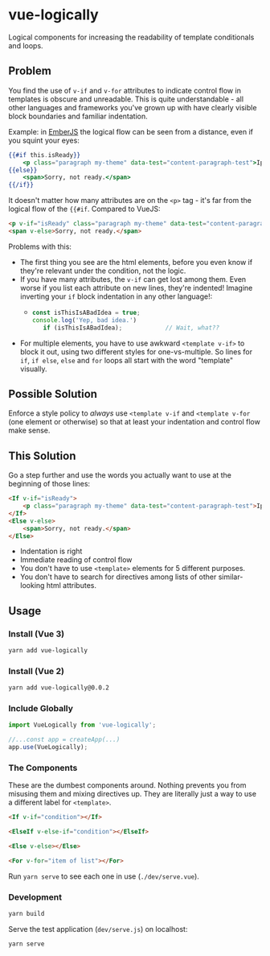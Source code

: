 # vue-logically
Logical components for increasing the readability of template conditionals and loops.

## Problem 
You find the use of `v-if` and `v-for` attributes to indicate control flow in templates is obscure and unreadable. This is quite understandable - all other languages and frameworks you've grown up with have clearly visible block boundaries and familiar indentation.

Example: in [EmberJS](http://emberjs.com) the logical flow can be seen from a distance, even if you squint your eyes:

```handlebars
{{#if this.isReady}}
    <p class="paragraph my-theme" data-test="content-paragraph-test">Ipsum lorem ... </p>
{{else}}
    <span>Sorry, not ready.</span>
{{/if}}
```
It doesn't matter how many attributes are on the `<p>` tag - it's far from the logical flow of the `{{#if`.
Compared to VueJS:

```html
<p v-if="isReady" class="paragraph my-theme" data-test="content-paragraph-test"></p>
<span v-else>Sorry, not ready.</span>
```

Problems with this:
 * The first thing you see are the html elements, before you even know if they're relevant under the condition, not the logic.
 * If you have many attributes, the `v-if` can get lost among them. Even worse if you list each attribute on new lines, they're indented! Imagine inverting your `if` block indentation in any other language!:
   * ```javascript
     const isThisIsABadIdea = true;
     console.log('Yep, bad idea.')
        if (isThisIsABadIdea);            // Wait, what??
     ```
 * For multiple elements, you have to use awkward `<template v-if>` to block it out, using two different styles for one-vs-multiple. So lines for `if`, `if else`, `else` and `for` loops all start with the word "template" visually.

## Possible Solution

Enforce a style policy to _always_ use `<template v-if` and `<template v-for` (one element or otherwise) so that at least your indentation and control flow make sense.

## This Solution 

Go a step further and use the words you actually want to use at the beginning of those lines:

```html
<If v-if="isReady">
    <p class="paragraph my-theme" data-test="content-paragraph-test">Ipsum lorem ... </p>
</If>
<Else v-else>
    <span>Sorry, not ready.</span>
</Else>
```

 * Indentation is right 
 * Immediate reading of control flow 
 * You don't have to use `<template>` elements for 5 different purposes.
 * You don't have to search for directives among lists of other similar-looking html attributes.

## Usage

### Install (Vue 3)
```bash
yarn add vue-logically
```

### Install (Vue 2)
```bash
yarn add vue-logically@0.0.2
```

### Include Globally 
```javascript
import VueLogically from 'vue-logically';

//...const app = createApp(...)
app.use(VueLogically);
```

### The Components 

These are the dumbest components around. Nothing prevents you from misusing them and mixing directives up. 
They are literally just a way to use a different label for `<template>`.

```html
<If v-if="condition"></If>

<ElseIf v-else-if="condition"></ElseIf>

<Else v-else></Else>

<For v-for="item of list"></For>
```

Run `yarn serve` to see each one in use (`./dev/serve.vue`).

### Development 

```bash 
yarn build
```

Serve the test application (`dev/serve.js`) on localhost:
```bash 
yarn serve
```
